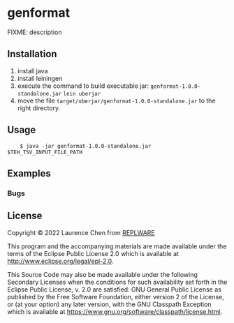 # genformat

FIXME: description

## Installation
1. install java
2. install leiningen
3. execute the command to build executable jar: `genformat-1.0.0-standalone.jar`
   `lein uberjar` 
4. move the file `target/uberjar/genformat-1.0.0-standalone.jar` to the right directory.

## Usage

```
    $ java -jar genformat-1.0.0-standalone.jar $TEH_TSV_INPUT_FILE_PATH 
```

## Examples


### Bugs


## License

Copyright © 2022 Laurence Chen from [REPLWARE](https://replware.dev)

This program and the accompanying materials are made available under the
terms of the Eclipse Public License 2.0 which is available at
http://www.eclipse.org/legal/epl-2.0.

This Source Code may also be made available under the following Secondary
Licenses when the conditions for such availability set forth in the Eclipse
Public License, v. 2.0 are satisfied: GNU General Public License as published by
the Free Software Foundation, either version 2 of the License, or (at your
option) any later version, with the GNU Classpath Exception which is available
at https://www.gnu.org/software/classpath/license.html.
